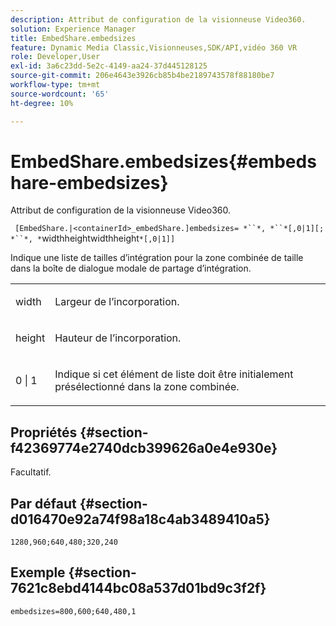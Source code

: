 ```yaml
---
description: Attribut de configuration de la visionneuse Video360.
solution: Experience Manager
title: EmbedShare.embedsizes
feature: Dynamic Media Classic,Visionneuses,SDK/API,vidéo 360 VR
role: Developer,User
exl-id: 3a6c23dd-5e2c-4149-aa24-37d445128125
source-git-commit: 206e4643e3926cb85b4be2189743578f88180be7
workflow-type: tm+mt
source-wordcount: '65'
ht-degree: 10%

---
```


# EmbedShare.embedsizes{#embedshare-embedsizes}

Attribut de configuration de la visionneuse Video360.

` [EmbedShare.|<containerId>_embedShare.]embedsizes= *``*, *``*[,0|1][; *``*, *`widthheightwidthheight`*[,0|1]]`

Indique une liste de tailles d’intégration pour la zone combinée de taille dans la boîte de dialogue modale de partage d’intégration.

<table id="table_C616483932C2482CA9794DDD7313FD7C"> 
 <tbody> 
  <tr> 
   <td colname="col1"> <p> <span class="codeph"> <span class="varname"> width </span> </span> </p> </td> 
   <td colname="col2"> <p> Largeur de l’incorporation. </p> </td> 
  </tr> 
  <tr> 
   <td colname="col1"> <p> <span class="codeph"> <span class="varname"> height </span> </span> </p> </td> 
   <td colname="col2"> <p>Hauteur de l’incorporation. </p> </td> 
  </tr> 
  <tr> 
   <td colname="col1"> <p> <span class="codeph"> 0 | 1 </span> </p> </td> 
   <td colname="col2"> <p> Indique si cet élément de liste doit être initialement présélectionné dans la zone combinée. </p> </td> 
  </tr> 
 </tbody> 
</table>

## Propriétés {#section-f42369774e2740dcb399626a0e4e930e}

Facultatif.

## Par défaut {#section-d016470e92a74f98a18c4ab3489410a5}

`1280,960;640,480;320,240`

## Exemple {#section-7621c8ebd4144bc08a537d01bd9c3f2f}

```
embedsizes=800,600;640,480,1
```
